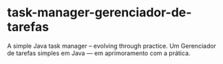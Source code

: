 # task-manager-gerenciador-de-tarefas
A simple Java task manager – evolving through practice. Um Gerenciador de tarefas simples em Java — em aprimoramento com a prática.
